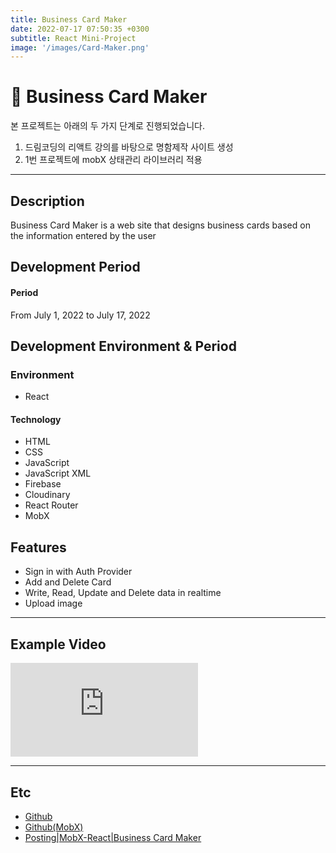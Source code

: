 ```yaml
---
title: Business Card Maker
date: 2022-07-17 07:50:35 +0300
subtitle: React Mini-Project
image: '/images/Card-Maker.png'
---
```


# :card_index: Business Card Maker <br/>
본 프로젝트는 아래의 두 가지 단계로 진행되었습니다.<br/>
1. 드림코딩의 리액트 강의를 바탕으로 명함제작 사이트 생성<br/>
2. 1번 프로젝트에 mobX 상태관리 라이브러리 적용<br/>
___

## Description
Business Card Maker is a web site that designs business cards based on the information entered by the user
<br/>

## Development Period <br/>
#### Period<br/>
From July 1, 2022 to July 17, 2022 <br/>

## Development Environment & Period <br/>
### Environment<br/>
* React

#### Technology<br/>
* HTML
* CSS
* JavaScript
* JavaScript XML
* Firebase
* Cloudinary
* React Router
* MobX

## Features
* Sign in with Auth Provider
* Add and Delete Card
* Write, Read, Update and Delete data in realtime
* Upload image 

___

## Example Video <br/>
<p><iframe src="https://www.youtube.com/embed/4afFVE3bv7Q" frameborder="0" allowfullscreen></iframe></p>

___

## Etc
* [Github](https://github.com/HongDaye71/React_BusinessCard)<br/>
* [Github(MobX)](https://github.com/HongDaye71/mobX_BusinessCard)<br/>
* [Posting|MobX-React|Business Card Maker]()<br/>
